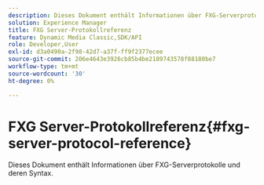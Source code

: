 ```yaml
---
description: Dieses Dokument enthält Informationen über FXG-Serverprotokolle und deren Syntax.
solution: Experience Manager
title: FXG Server-Protokollreferenz
feature: Dynamic Media Classic,SDK/API
role: Developer,User
exl-id: d3a0490a-2f98-42d7-a37f-ff9f2377ecee
source-git-commit: 206e4643e3926cb85b4be2189743578f88180be7
workflow-type: tm+mt
source-wordcount: '30'
ht-degree: 0%

---
```


# FXG Server-Protokollreferenz{#fxg-server-protocol-reference}

Dieses Dokument enthält Informationen über FXG-Serverprotokolle und deren Syntax.

